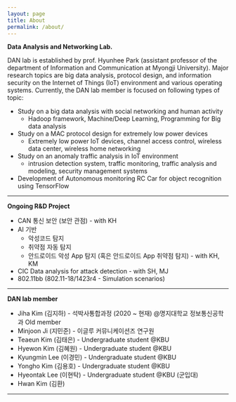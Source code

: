 ```yaml
---
layout: page
title: About
permalink: /about/
---
```


<strong>Data Analysis and Networking Lab.</strong>

DAN lab is established by prof. Hyunhee Park (assistant professor of the department of Information and Communication at Myongji University). Major research topics are big data analysis, protocol design, and information security on the Internet of Things (IoT) environment and various operating systems. Currently, the DAN lab member is focused on following types of topic:

- Study on a big data analysis with social networking and human activity
    - Hadoop framework, Machine/Deep Learning, Programming for Big data analysis
- Study on a MAC protocol design for extremely low power devices  
    - Extremely low power IoT devices, channel access control, wireless data center, wireless home networking
- Study on an anomaly traffic analysis in IoT environment
    - intrusion detection system, traffic monitoring, traffic analysis and modeling, security management systems
- Development of Autonomous monitoring RC Car for object recognition using TensorFlow

***

<strong>Ongoing R&D Project</strong>
- CAN 통신 보안 (보안 관점) - with KH
- AI 기반
    - 악성코드 탐지
    - 취약점 자동 탐지
    - 안드로이드 악성 App 탐지 (혹은 안드로이드 App 취약점 탐지) - with KH, KM
- CIC Data analysis for attack detection - with SH, MJ
- 802.11bb (802.11-18/1423r4 - Simulation scenarios)

***

<strong>DAN lab member</strong>
- Jiha Kim (김지하) - 석박사통합과정 (2020 ~ 현재) @명지대학교 정보통신공학과
Old member
- Minjoon Ji (지민준) - 이글루 커뮤니케이션즈 연구원
- Teaeun Kim (김태은) - Undergraduate student @KBU
- Hyewon Kim (김혜원) - Undergraduate student @KBU
- Kyungmin Lee (이경민) - Undergraduate student @KBU
- Yongho Kim (김용호) - Undergraduate student @KBU
- Hyeontak Lee (이현탁) - Undergraduate student @KBU (군입대)
- Hwan Kim (김환)

***

